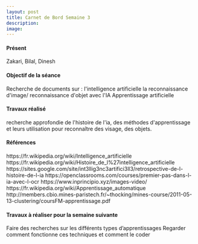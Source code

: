```yaml
---
layout: post
title: Carnet de Bord Semaine 3
description:
image:
---
```


<div class="box">
<h4>Présent</h4>
Zakari, Bilal, Dinesh

<h4>Objectif de la séance</h4>
Recherche de documents sur :
l'intelligence artificielle
la reconnaissance d'image/ reconnaissance d'objet avec l'IA
Apprentissage artificielle

<h4>Travaux réalisé</h4>
recherche approfondie de l'histoire de l'ia, des méthodes d'apprentissage et  leurs utilisation pour reconnaître des visage, des objets.

<h4>Références</h4>
https://fr.wikipedia.org/wiki/Intelligence_artificielle
https://fr.wikipedia.org/wiki/Histoire_de_l%27intelligence_artificielle
https://sites.google.com/site/int3llig3nc3artifici3ll3/retrospective-de-l-histoire-de-l-ia
https://openclassrooms.com/courses/premier-pas-dans-l-ia-avec-l-ocr
https://www.inprincipio.xyz/images-video/
https://fr.wikipedia.org/wiki/Apprentissage_automatique
http://members.cbio.mines-paristech.fr/~thocking/mines-course/2011-05-13-clustering/coursFM-apprentissage.pdf

<h4>Travaux à réaliser pour la semaine suivante</h4>

Faire des recherches sur les différents types d’apprentissages
Regarder comment fonctionne ces techniques et comment le coder


</div>
